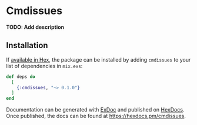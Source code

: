 # Cmdissues

**TODO: Add description**

## Installation

If [available in Hex](https://hex.pm/docs/publish), the package can be installed
by adding `cmdissues` to your list of dependencies in `mix.exs`:

```elixir
def deps do
  [
    {:cmdissues, "~> 0.1.0"}
  ]
end
```

Documentation can be generated with [ExDoc](https://github.com/elixir-lang/ex_doc)
and published on [HexDocs](https://hexdocs.pm). Once published, the docs can
be found at <https://hexdocs.pm/cmdissues>.

